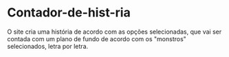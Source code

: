 # Contador-de-hist-ria
O site cria uma história de acordo com as opções selecionadas, que vai ser contada com um plano de fundo de acordo com os "monstros" selecionados, letra por letra.
